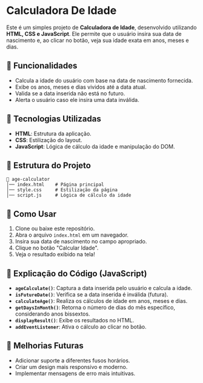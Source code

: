 # Calculadora De Idade
Este é um simples projeto de **Calculadora de Idade**, desenvolvido utilizando **HTML, CSS e JavaScript**. Ele permite que o usuário insira sua data de nascimento e, ao clicar no botão, veja sua idade exata em anos, meses e dias.

## 📌 Funcionalidades
- Calcula a idade do usuário com base na data de nascimento fornecida.
- Exibe os anos, meses e dias vividos até a data atual.
- Valida se a data inserida não está no futuro.
- Alerta o usuário caso ele insira uma data inválida.

## 🚀 Tecnologias Utilizadas
- **HTML**: Estrutura da aplicação.
- **CSS**: Estilização do layout.
- **JavaScript**: Lógica de cálculo da idade e manipulação do DOM.

## 📂 Estrutura do Projeto
```
📁 age-calculator
│── index.html    # Página principal
│── style.css     # Estilização da página
│── script.js     # Lógica de cálculo da idade
```

## 📜 Como Usar
1. Clone ou baixe este repositório.
2. Abra o arquivo `index.html` em um navegador.
3. Insira sua data de nascimento no campo apropriado.
4. Clique no botão "Calcular Idade".
5. Veja o resultado exibido na tela!

## 📌 Explicação do Código (JavaScript)
- **`ageCalculate()`**: Captura a data inserida pelo usuário e calcula a idade.
- **`isFutureDate()`**: Verifica se a data inserida é inválida (futura).
- **`calculateAge()`**: Realiza os cálculos de idade em anos, meses e dias.
- **`getDaysInMonth()`**: Retorna o número de dias do mês específico, considerando anos bissextos.
- **`displayResult()`**: Exibe os resultados no HTML.
- **`addEventListener`**: Ativa o cálculo ao clicar no botão.

## 📌 Melhorias Futuras
- Adicionar suporte a diferentes fusos horários.
- Criar um design mais responsivo e moderno.
- Implementar mensagens de erro mais intuitivas.

